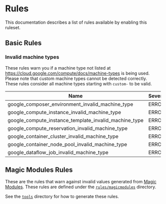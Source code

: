 # Rules

This documentation describes a list of rules available by enabling this ruleset.

## Basic Rules

### Invalid machine types

These rules warn you if a machine type not listed at https://cloud.google.com/compute/docs/machine-types is being used. Please note that custom machine types cannot be detected correctly. These rules consider all machine types starting with `custom-` to be valid.

|Name|Severity|Enabled|
| --- | --- | --- |
|google_composer_environment_invalid_machine_type|ERROR|✔|
|google_compute_instance_invalid_machine_type|ERROR|✔|
|google_compute_instance_template_invalid_machine_type|ERROR|✔|
|google_compute_reservation_invalid_machine_type|ERROR|✔|
|google_container_cluster_invalid_machine_type|ERROR|✔|
|google_container_node_pool_invalid_machine_type|ERROR|✔|
|google_dataflow_job_invalid_machine_type|ERROR|✔|

## Magic Modules Rules

These are the rules that warn against invalid values generated from [Magic Modules](https://github.com/terraform-linters/magic-modules). These rules are defined under the [`rules/magicmodules`](../rules/magicmodules) directory.

See the [`tools`](../tools) directory for how to generate these rules.
